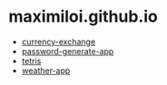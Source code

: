 # maximiloi.github.io

- [currency-exchange](https://maximiloi.github.io/js/currency-exchange/)
- [password-generate-app](https://maximiloi.github.io/js/password-generate-app/)
- [tetris](https://maximiloi.github.io/js/tetris/)
- [weather-app](https://maximiloi.github.io/js/weather-app/)
